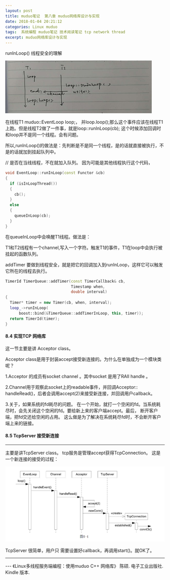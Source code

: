 ```yaml
---
layout: post
title: muduo笔记  第八章 muduo网络库设计与实现
date: 2018-01-04 20:21:12
categories: Linux muduo
tags:  系统编程 muduo笔记 技术阅读笔记 tcp network thread
excerpt: muduo网络库设计与实现
---
```



runInLoop() 线程安全的理解

![](/assets/muduo/8-muduo-EventLoop.png) 

在线程T1 muduo::EventLoop loop;， 并loop.loop();那么这个事件应该在线程T1上跑。但是线程T2做了一件事，就是loop::runInLoop(cb); 这个时候添加回调时和loop并不是同一个线程。会有问题。

所以,runInLoop()的做法是：先判断是不是同一个线程，是的话就直接被执行，不是的话就加到挂起队列中。

// 是否在当线线程，不在就加入队列。 因为可能是其他线程执行这个代码，

```c++
void EventLoop::runInLoop(const Functor &cb)
{
  if (isInLoopThread())
  {
    cb();
  }
  else
  {
    queueInLoop(cb);
  }
}
```

在queueInLoop中会唤醒T1线程。做法是：

T1和T2线程有一个channel,写入一个字符。触发T1的事件，T1在loop中会执行被挂起的函数队列。


addTimer 要做到线程安全，就是把它的回调加入到runInLoop，这样它可以触发它所在的线程去执行。

```c++
TimerId TimerQueue::addTimer(const TimerCallback& cb,
                             Timestamp when,
                             double interval)
{
  Timer* timer = new Timer(cb, when, interval);
  loop_->runInLoop(
      boost::bind(&TimerQueue::addTimerInLoop, this, timer));
  return TimerId(timer);
}
```



#### 8.4 实现TCP 网络库

这一节主要是讲 Acceptor class。


Acceptor class是用于封装accept接受新连接的。为什么在单独成为一个模块类呢？

1.Acceptor  的成员有socket channel 。其中socket 是用了RAII handle 。

2.Channel用于观察此socket上的readable事件，并回调Acceptor:: handleRead()，后者会调用accept(2)来接受新连接，并回调用户callback。

3.关于，如果系统的fd耗尽的问题。 在一个开始，就打一个空闲的fd。当系统耗尽时，会先关闭这个空闲的fd。要给新上来的客户端accept。最后，
断开客户端，把fd交还给空闲的占用。 这么做是为了解决在系统耗尽fd时，不会断开客户端上来的链接。


#### 8.5 TcpServer  接受新连接
---
主要是讲TcpServer class。 tcp服务是管理accept获得TcpConnection。
这是一个新连接的接受的过程：

![](/assets/muduo/8-muduo-tcpserver-class.png) 

TcpServer 很简单，用户只 需要设置好callback，再调用start()。就OK了。



---
 \--- 《Linux多线程服务端编程：使用muduo C++ 网络库》 陈硕. 电子工业出版社. Kindle 版本.







